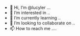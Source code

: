 - 👋 Hi, I’m @lucyler ...
- 👀 I’m interested in ..
- 🌱 I’m currently learning ..
- 💞️ I’m looking to collaborate on ..
- 📫 How to reach me ....

  
<!---
lucyler/lucyler is a ✨ special ✨ repository because its `README.md` (this file) appears on your GitHub profile.
You can click the Preview link to take a look at your changes.
--->

